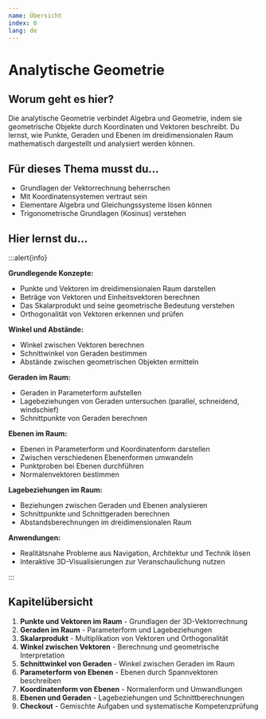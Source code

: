 ```yaml
---
name: Übersicht
index: 0
lang: de
---
```


# Analytische Geometrie

## Worum geht es hier?

Die analytische Geometrie verbindet Algebra und Geometrie, indem sie geometrische Objekte durch Koordinaten und Vektoren beschreibt. Du lernst, wie Punkte, Geraden und Ebenen im dreidimensionalen Raum mathematisch dargestellt und analysiert werden können.

## Für dieses Thema musst du...

- Grundlagen der Vektorrechnung beherrschen
- Mit Koordinatensystemen vertraut sein
- Elementare Algebra und Gleichungssysteme lösen können
- Trigonometrische Grundlagen (Kosinus) verstehen

## Hier lernst du...

:::alert{info}

**Grundlegende Konzepte:**
- Punkte und Vektoren im dreidimensionalen Raum darstellen
- Beträge von Vektoren und Einheitsvektoren berechnen
- Das Skalarprodukt und seine geometrische Bedeutung verstehen
- Orthogonalität von Vektoren erkennen und prüfen

**Winkel und Abstände:**
- Winkel zwischen Vektoren berechnen
- Schnittwinkel von Geraden bestimmen
- Abstände zwischen geometrischen Objekten ermitteln

**Geraden im Raum:**
- Geraden in Parameterform aufstellen
- Lagebeziehungen von Geraden untersuchen (parallel, schneidend, windschief)
- Schnittpunkte von Geraden berechnen

**Ebenen im Raum:**
- Ebenen in Parameterform und Koordinatenform darstellen
- Zwischen verschiedenen Ebenenformen umwandeln
- Punktproben bei Ebenen durchführen
- Normalenvektoren bestimmen

**Lagebeziehungen im Raum:**
- Beziehungen zwischen Geraden und Ebenen analysieren
- Schnittpunkte und Schnittgeraden berechnen
- Abstandsberechnungen im dreidimensionalen Raum

**Anwendungen:**
- Realitätsnahe Probleme aus Navigation, Architektur und Technik lösen
- Interaktive 3D-Visualisierungen zur Veranschaulichung nutzen

:::

## Kapitelübersicht

1. **Punkte und Vektoren im Raum** - Grundlagen der 3D-Vektorrechnung
2. **Geraden im Raum** - Parameterform und Lagebeziehungen  
3. **Skalarprodukt** - Multiplikation von Vektoren und Orthogonalität
4. **Winkel zwischen Vektoren** - Berechnung und geometrische Interpretation
5. **Schnittwinkel von Geraden** - Winkel zwischen Geraden im Raum
6. **Parameterform von Ebenen** - Ebenen durch Spannvektoren beschreiben
7. **Koordinatenform von Ebenen** - Normalenform und Umwandlungen
8. **Ebenen und Geraden** - Lagebeziehungen und Schnittberechnungen
9. **Checkout** - Gemischte Aufgaben und systematische Kompetenzprüfung
